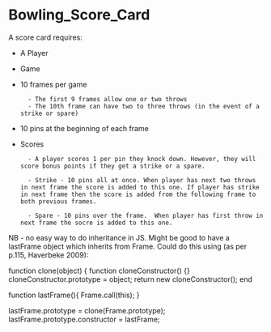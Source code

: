 # Bowling_Score_Card

A score card requires:

* A Player

* Game

* 10 frames per game

		- The first 9 frames allow one or two throws
		- The 10th frame can have two to three throws (in the event of a strike or spare)


* 10 pins at the beginning of each frame

* Scores

		- A player scores 1 per pin they knock down. However, they will score bonus points if they get a strike or a spare.

		- Strike - 10 pins all at once. When player has next two throws in next frame the score is added to this one. If player has strike in next frame then the score is added from the following frame to both previous frames.

		- Spare - 10 pins over the frame.  When player has first throw in next frame the socre is added to this one.
		

NB - no easy way to do inheritance in JS. Might be good to have a lastFrame object which inherits from Frame. Could do this using (as per p.115, Haverbeke 2009):

function clone(object) {
  function cloneConstructor() {}
  cloneConstructor.prototype = object;
  return new cloneConstructor();
end

function lastFrame(){
  Frame.call(this);
}

lastFrame.prototype = clone(Frame.prototype);
lastFrame.prototype.constructor = lastFrame;
	
